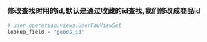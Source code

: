 ### 修改查找时用的id,默认是通过收藏的id查找,我们修改成商品id

```python
# user_operation.views.UserFavViewSet
lookup_field = "goods_id"
```

